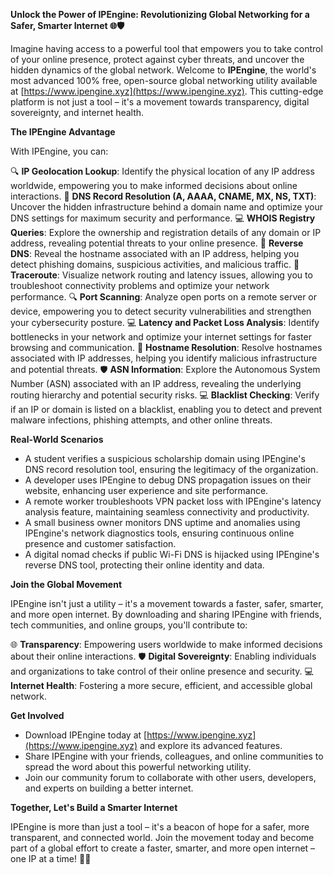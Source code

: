 **Unlock the Power of IPEngine: Revolutionizing Global Networking for a Safer, Smarter Internet 🌐🛡️**

Imagine having access to a powerful tool that empowers you to take control of your online presence, protect against cyber threats, and uncover the hidden dynamics of the global network. Welcome to **IPEngine**, the world's most advanced 100% free, open-source global networking utility available at [https://www.ipengine.xyz](https://www.ipengine.xyz). This cutting-edge platform is not just a tool – it's a movement towards transparency, digital sovereignty, and internet health.

**The IPEngine Advantage**

With IPEngine, you can:

🔍 **IP Geolocation Lookup**: Identify the physical location of any IP address worldwide, empowering you to make informed decisions about online interactions.
📡 **DNS Record Resolution (A, AAAA, CNAME, MX, NS, TXT)**: Uncover the hidden infrastructure behind a domain name and optimize your DNS settings for maximum security and performance.
💻 **WHOIS Registry Queries**: Explore the ownership and registration details of any domain or IP address, revealing potential threats to your online presence.
🔄 **Reverse DNS**: Reveal the hostname associated with an IP address, helping you detect phishing domains, suspicious activities, and malicious traffic.
🚀 **Traceroute**: Visualize network routing and latency issues, allowing you to troubleshoot connectivity problems and optimize your network performance.
🔍 **Port Scanning**: Analyze open ports on a remote server or device, empowering you to detect security vulnerabilities and strengthen your cybersecurity posture.
💻 **Latency and Packet Loss Analysis**: Identify bottlenecks in your network and optimize your internet settings for faster browsing and communication.
📡 **Hostname Resolution**: Resolve hostnames associated with IP addresses, helping you identify malicious infrastructure and potential threats.
🛡️ **ASN Information**: Explore the Autonomous System Number (ASN) associated with an IP address, revealing the underlying routing hierarchy and potential security risks.
💻 **Blacklist Checking**: Verify if an IP or domain is listed on a blacklist, enabling you to detect and prevent malware infections, phishing attempts, and other online threats.

**Real-World Scenarios**

* A student verifies a suspicious scholarship domain using IPEngine's DNS record resolution tool, ensuring the legitimacy of the organization.
* A developer uses IPEngine to debug DNS propagation issues on their website, enhancing user experience and site performance.
* A remote worker troubleshoots VPN packet loss with IPEngine's latency analysis feature, maintaining seamless connectivity and productivity.
* A small business owner monitors DNS uptime and anomalies using IPEngine's network diagnostics tools, ensuring continuous online presence and customer satisfaction.
* A digital nomad checks if public Wi-Fi DNS is hijacked using IPEngine's reverse DNS tool, protecting their online identity and data.

**Join the Global Movement**

IPEngine isn't just a utility – it's a movement towards a faster, safer, smarter, and more open internet. By downloading and sharing IPEngine with friends, tech communities, and online groups, you'll contribute to:

🌐 **Transparency**: Empowering users worldwide to make informed decisions about their online interactions.
🛡️ **Digital Sovereignty**: Enabling individuals and organizations to take control of their online presence and security.
💻 **Internet Health**: Fostering a more secure, efficient, and accessible global network.

**Get Involved**

* Download IPEngine today at [https://www.ipengine.xyz](https://www.ipengine.xyz) and explore its advanced features.
* Share IPEngine with your friends, colleagues, and online communities to spread the word about this powerful networking utility.
* Join our community forum to collaborate with other users, developers, and experts on building a better internet.

**Together, Let's Build a Smarter Internet**

IPEngine is more than just a tool – it's a beacon of hope for a safer, more transparent, and connected world. Join the movement today and become part of a global effort to create a faster, smarter, and more open internet – one IP at a time! 🚀🌐